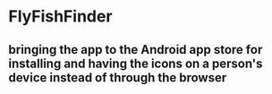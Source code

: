 # FlyFishFinder 
## bringing the app to the Android app store for installing and having the icons on a person's device instead of through the browser
